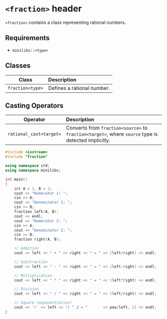 # `<fraction>` header

`<fraction>` contains a class representing rational numbers.

## Requirements

* `minilibs::<type>`

## Classes
| Class | Description |
| :---: | :-- |
| `fraction<type>` | Defines a rational number. |

## Casting Operators
| Operator | Description |
| :---: | :-- |
| `rational_cast<target>` | Converts from `fraction<source>` to `fraction<target>`, where `source` type is detected implicitly. |

```cpp
#include <iostream>
#include "fraction"

using namespace std;
using namespace minilibs;

int main()
{
    int A = 1, B = 1;
    cout << "Numerator 1: ";
    cin >> A;
    cout << "Denominator 1: ";
    cin >> B;
    fraction left(A, B);
    cout << endl;
    cout << "Numerator 2: ";
    cin >> A;
    cout << "Denominator 2: ";
    cin >> B;
    fraction right(A, B);

    // Addition
    cout << left << " + " << right << " = " << (left+right) << endl;

    // Substraction
    cout << left << " - " << right << " = " << (left-right) << endl;

    // Multiplication
    cout << left << " * " << right << " = " << (left*right) << endl;

    // Division
    cout << left << " / " << right << " = " << (left/right) << endl;

    // Square (exponentiation)
    cout << '(' << left << ") ^ 2 = "       << pow(left, 2) << endl;
}
```
